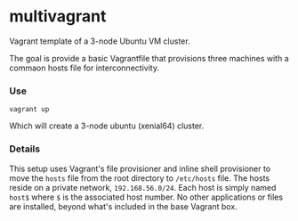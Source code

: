 # multivagrant
Vagrant template of a 3-node Ubuntu VM cluster.

The goal is provide a basic Vagrantfile that provisions three machines with a commaon hosts file for interconnectivity.

### Use

`vagrant up`

Which will create a 3-node ubuntu (xenial64) cluster.

### Details

This setup uses Vagrant's file provisioner and inline shell provisioner to move the `hosts` file from the root directory to `/etc/hosts` file. The hosts reside on a private network, `192.168.56.0/24`. Each host is simply named `host$` where `$` is the associated host number. No other applications or files are installed, beyond what's included in the base Vagrant box.

